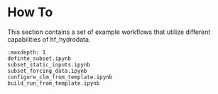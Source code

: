 # How To

This section contains a set of example workflows that utilize different capabilities of hf_hydrodata.

```{toctree}
:maxdepth: 1
definte_subset.ipynb
subset_static_inputs.ipynb
subset_forcing_data.ipynb
configure_clm_from_template.ipynb
build_run_from_template.ipynb
```
